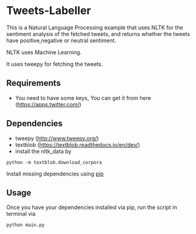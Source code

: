 # Tweets-Labeller
This is a Natural Language Processing example that uses NLTK for the sentiment analysis of the fetched tweets, and returns whether the tweets have positive,negative or neutral sentiment.

NLTK uses Machine Learning.

It uses tweepy for fetching the tweets.


## Requirements

* You need to have some keys, You can get it from here (https://apps.twitter.com/) 


## Dependencies

* tweepy (http://www.tweepy.org/)
* textblob (https://textblob.readthedocs.io/en/dev/)
* install the nltk_data by 
```
python -m textblob.download_corpora
```

Install missing dependencies using [pip](https://pip.pypa.io/en/stable/installing/)

## Usage

Once you have your dependencies installed via pip, run the script in terminal via

```
python main.py
```
